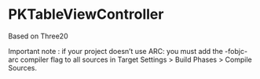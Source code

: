 PKTableViewController
======================

Based on Three20

Important note : if your project doesn’t use ARC: you must add the -fobjc-arc compiler flag to all sources in Target Settings > Build Phases > Compile Sources.